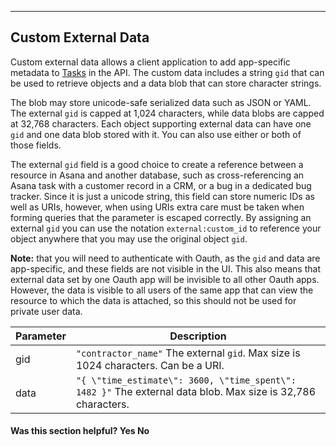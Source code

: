 <hr>
<section>

## Custom External Data

Custom external data allows a client application to add app-specific metadata to [Tasks](#asana-tasks)
in the API. The custom data includes a string `gid` that can be used to retrieve objects and a data blob that can store
character strings.

The blob may store unicode-safe serialized data such as JSON or YAML. The external `gid` is capped at 1,024 characters, while data
blobs are capped at 32,768 characters. Each object supporting external data can have one `gid` and one data blob stored
with it. You can also use either or both of those fields.

The external `gid` field is a good choice to create a reference between a resource in Asana and another database, such as
cross-referencing an Asana task with a customer record in a CRM, or a bug in a dedicated bug tracker. Since it is just
a unicode string, this field can store numeric IDs as well as URIs, however, when using URIs extra care must be taken
when forming queries that the parameter is escaped correctly. By assigning an external `gid` you can use the notation
`external:custom_id` to reference your object anywhere that you may use the original object `gid`.

**Note:** that you will need to authenticate with Oauth, as the `gid` and data are app-specific, and these fields are not
visible in the UI. This also means that external data set by one Oauth app will be invisible to all other Oauth apps.
However, the data is visible to all users of the same app that can view the resource to which the data is attached,
so this should not be used for private user data.

| Parameter | Description |
|---|---|
| gid | `"contractor_name"` 	The external `gid`. Max size is 1024 characters. Can be a URI. |
| data | `"{ \"time_estimate\": 3600, \"time_spent\": 1482 }"` The external data blob. Max size is 32,786 characters. |

<div>
  <div class="docs-helpful-feedback-content">
      <h4>Was this section helpful? <a class="feedbackPositive" style="cursor:pointer;">Yes </a><a class="feedbackNegative" style="cursor:pointer;">No</a></h4>
  </div>
</div>

</section>
